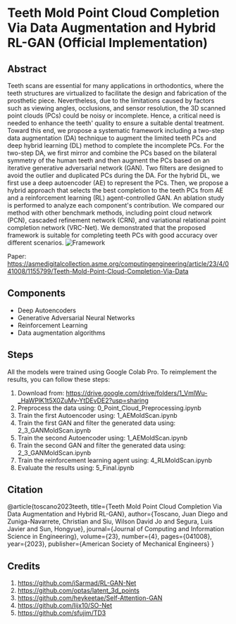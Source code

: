 # Teeth Mold Point Cloud Completion Via Data Augmentation and Hybrid RL-GAN (Official Implementation)

## Abstract

Teeth scans are essential for many applications in orthodontics, where the teeth structures
are virtualized to facilitate the design and fabrication of the prosthetic piece. Nevertheless,
due to the limitations caused by factors such as viewing angles, occlusions, and sensor resolution, the 3D scanned point clouds (PCs) could be noisy or incomplete. Hence, a critical need is needed to enhance the teeth' quality to ensure a suitable dental treatment.
Toward this end, we propose a systematic framework including a two-step data augmentation (DA) technique to augment the limited teeth PCs and deep hybrid learning (DL)
method to complete the incomplete PCs. For the two-step DA, we first mirror and
combine the PCs based on the bilateral symmetry of the human teeth and then augment
the PCs based on an iterative generative adversarial network (GAN). Two filters are
designed to avoid the outlier and duplicated PCs during the DA. For the hybrid DL, we
first use a deep autoencoder (AE) to represent the PCs. Then, we propose a hybrid approach
that selects the best completion to the teeth PCs from AE and a reinforcement learning (RL)
agent-controlled GAN. An ablation study is performed to analyze each component's contribution. We compared our method with other benchmark methods, including point cloud
network (PCN), cascaded refinement network (CRN), and variational relational point completion network (VRC-Net). We demonstrated that the proposed framework is suitable for
completing teeth PCs with good accuracy over different scenarios.
![Framework](https://github.com/jdtoscano94/Hybrid-RL-GAN-Point_Cloud_Completion/assets/102500060/7199ab9b-f87d-4fef-b8b5-f7175a8fcfb6)


Paper: https://asmedigitalcollection.asme.org/computingengineering/article/23/4/041008/1155799/Teeth-Mold-Point-Cloud-Completion-Via-Data

## Components
 - Deep Autoencoders
 - Generative Adversarial Neural Networks
 - Reinforcement Learning
 - Data augmentation algorithms
## Steps
All the models were trained using Google Colab Pro. To reimplement the results, you can follow these steps:
1. Download from: https://drive.google.com/drive/folders/1_VmlWu-_HaWPlK1t5X0ZuMv-YtDEvDE2?usp=sharing
2. Preprocess the data using: 0_Point_Cloud_Preprocessing.ipynb
3. Train the first Autoencoder using: 1_AEMoldScan.ipynb
4. Train the first GAN and filter the generated data using: 2_3_GANMoldScan.ipynb
5. Train the second Autoencoder using: 1_AEMoldScan.ipynb
6. Train the second GAN and filter the generated data using: 2_3_GANMoldScan.ipynb
7. Train the reinforcement learning agent using: 4_RLMoldScan.ipynb
8. Evaluate the results using: 5_Final.ipynb
## Citation
@article{toscano2023teeth,
  title={Teeth Mold Point Cloud Completion Via Data Augmentation and Hybrid RL-GAN},
  author={Toscano, Juan Diego and Zuniga-Navarrete, Christian and Siu, Wilson David Jo and Segura, Luis Javier and Sun, Hongyue},
  journal={Journal of Computing and Information Science in Engineering},
  volume={23},
  number={4},
  pages={041008},
  year={2023},
  publisher={American Society of Mechanical Engineers}
}
## Credits 
1. https://github.com/iSarmad/RL-GAN-Net
2. https://github.com/optas/latent_3d_points
3. https://github.com/heykeetae/Self-Attention-GAN
4. https://github.com/lijx10/SO-Net
5. https://github.com/sfujim/TD3

